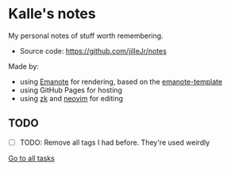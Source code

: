 # Kalle's notes

My personal notes of stuff worth remembering.

- Source code: <https://github.com/jilleJr/notes>

Made by:

- using [Emanote](https://emanote.srid.ca/) for rendering, based on the [emanote-template](https://github.com/srid/emanote-template)
- using GitHub Pages for hosting
- using [zk](https://github.com/mickael-menu/zk) and [neovim](https://neovim.io/) for editing

## TODO

- [ ] TODO: Remove all tags I had before. They're used weirdly

[Go to all tasks](-/tasks)
